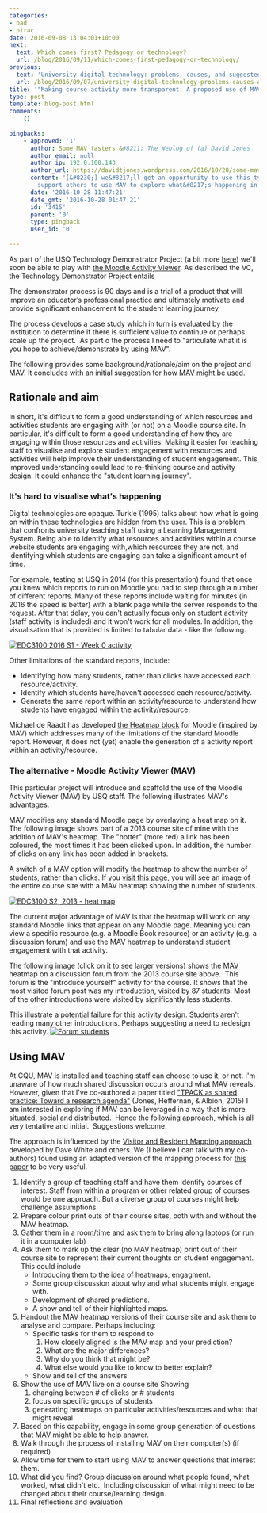 ```yaml
---
categories:
- bad
- pirac
date: 2016-09-08 13:04:01+10:00
next:
  text: Which comes first? Pedagogy or technology?
  url: /blog/2016/09/11/which-comes-first-pedagogy-or-technology/
previous:
  text: 'University digital technology: problems, causes, and suggested solutions'
  url: /blog/2016/09/07/university-digital-technology-problems-causes-and-suggested-solutions/
title: '"Making course activity more transparent: A proposed use of MAV"'
type: post
template: blog-post.html
comments:
    []
    
pingbacks:
    - approved: '1'
      author: Some MAV tasters &#8211; The Weblog of (a) David Jones
      author_email: null
      author_ip: 192.0.100.143
      author_url: https://davidtjones.wordpress.com/2016/10/28/some-mav-tasters/
      content: '[&#8230;] we&#8217;ll get an opportunity to use this type of process to
        support others to use MAV to explore what&#8217;s happening in their [&#8230;]'
      date: '2016-10-28 11:47:21'
      date_gmt: '2016-10-28 01:47:21'
      id: '3415'
      parent: '0'
      type: pingback
      user_id: '0'
    
---
```

As part of the USQ Technology Demonstrator Project (a bit more [here](https://www.usq.edu.au/news-events/news/2016/07/new-dimension-of-learning-3d-printing)) we'll soon be able to play with [the Moodle Activity Viewer](https://github.com/damoclark/mav-enterprise). As described the VC, the Technology Demonstrator Project entails

The demonstrator process is 90 days and is a trial of a product that will improve an educator’s professional practice and ultimately motivate and provide significant enhancement to the student learning journey,

The process develops a case study which in turn is evaluated by the institution to determine if there is sufficient value to continue or perhaps scale up the project.  As part o the process I need to "articulate what it is you hope to achieve/demonstrate by using MAV".

The following provides some background/rationale/aim on the project and MAV. It concludes with an initial suggestion for [how MAV might be used](/blog/2016/09/08/making-course-activity-more-transparent-a-proposed-use-of-mav/#using).

## Rationale and aim

In short, it's difficult to form a good understanding of which resources and activities students are engaging with (or not) on a Moodle course site. In particular, it's difficult to form a good understanding of how they are engaging within those resources and activities. Making it easier for teaching staff to visualise and explore student engagement with resources and activities will help improve their understanding of student engagement. This improved understanding could lead to re-thinking course and activity design. It could enhance the "student learning journey".

### It's hard to visualise what's happening

Digital technologies are opaque. Turkle (1995) talks about how what is going on within these technologies are hidden from the user. This is a problem that confronts university teaching staff using a Learning Management System. Being able to identify what resources and activities within a course website students are engaging with,which resources they are not, and identifying which students are engaging can take a significant amount of time.

For example, testing at USQ in 2014 (for this presentation) found that once you knew which reports to run on Moodle you had to step through a number of different reports. Many of these reports include waiting for minutes (in 2016 the speed is better) with a blank page while the server responds to the request. After that delay, you can't actually focus only on student activity (staff activity is included) and it won't work for all modules. In addition, the visualisation that is provided is limited to tabular data - like the following.

[![EDC3100 2016 S1 - Week 0 activity](images/28907723364_9349dc4229.jpg)](https://www.flickr.com/photos/david_jones/28907723364/in/dateposted-public/ "EDC3100 2016 S1 - Week 0 activity")

Other limitations of the standard reports, include:

- Identifying how many students, rather than clicks have accessed each resource/activity.
- Identify which students have/haven't accessed each resource/activity.
- Generate the same report within an activity/resource to understand how students have engaged within the activity/resource.

Michael de Raadt has developed [the Heatmap block](https://moodle.org/plugins/block_heatmap) for Moodle (inspired by MAV) which addresses many of the limitations of the standard Moodle report. However, it does not (yet) enable the generation of a activity report within an activity/resource.

### The alternative - Moodle Activity Viewer (MAV)

This particular project will introduce and scaffold the use of the Moodle Activity Viewer (MAV) by USQ staff. The following illustrates MAV's advantages.

MAV modifies any standard Moodle page by overlaying a heat map on it.  The following image shows part of a 2013 course site of mine with the addition of MAV's heatmap. The "hotter" (more red) a link has been coloured, the most times it has been clicked upon. In addition, the number of clicks on any link has been added in brackets.

A switch of a MAV option will modify the heatmap to show the number of students, rather than clicks. If you [visit this page](https://www.flickr.com/photos/david_jones/12259871663/sizes/o/), you will see an image of the entire course site with a MAV heatmap showing the number of students.

[![EDC3100 S2, 2013 - heat map](images/12259211486_913cefea74_z.jpg)](https://www.flickr.com/photos/david_jones/12259211486/in/photostream/ "EDC3100 S2, 2013 - heat map")

The current major advantage of MAV is that the heatmap will work on any standard Moodle links that appear on any Moodle page. Meaning you can view a specific resource (e.g. a Moodle Book resource) or an activity (e.g. a discussion forum) and use the MAV heatmap to understand student engagement with that activity.

The following image (click on it to see larger versions) shows the MAV heatmap on a discussion forum from the 2013 course site above.  This forum is the "introduce yourself" activity for the course. It shows that the most visited forum post was my introduction, visited by 87 students. Most of the other introductions were visited by significantly less students.

This illustrate a potential failure for this activity design. Students aren't reading many other introductions. Perhaps suggesting a need to redesign this activity. [![Forum students](images/12280500854_2b378f6777_z.jpg)](https://www.flickr.com/photos/david_jones/12280500854/ "Forum students")

## Using MAV

At CQU, MAV is installed and teaching staff can choose to use it, or not. I'm unaware of how much shared discussion occurs around what MAV reveals. However, given that I've co-authored a paper titled ["TPACK as shared practice: Toward a research agenda"](/blog/2015/01/06/tpack-as-shared-practice-toward-a-research-agenda/) (Jones, Heffernan, & Albion, 2015) I am interested in exploring if MAV can be leveraged in a way that is more situated, social and distributed.  Hence the following approach, which is all very tentative and initial.  Suggestions welcome.

The approach is influenced by the [Visitor and Resident Mapping approach](http://daveowhite.com/vandr/vr-mapping/) developed by Dave White and others. We (I believe I can talk with my co-authors) found using an adapted version of the mapping process for [this paper](/blog/2016/01/20/mapping-the-digital-practices-of-teacher-educators-implications-for-teacher-education-in-changing-digital-landscapes/) to be very useful.

1. Identify a group of teaching staff and have them identify courses of interest. Staff from within a program or other related group of courses would be one approach. But a diverse group of courses might help challenge assumptions.
2. Prepare colour print outs of their course sites, both with and without the MAV heatmap.
3. Gather them in a room/time and ask them to bring along laptops (or run it in a computer lab)
4. Ask them to mark up the clear (no MAV heatmap) print out of their course site to represent their current thoughts on student engagement. This could include
    - Introducing them to the idea of heatmaps, engagment.
    - Some group discussion about why and what students might engage with.
    - Development of shared predictions.
    - A show and tell of their highlighted maps.
5. Handout the MAV heatmap versions of their course site and ask them to analyse and compare. Perhaps including:
    - Specific tasks for them to respond to
        1. How closely aligned is the MAV map and your prediction?
        2. What are the major differences?
        3. Why do you think that might be?
        4. What else would you like to know to better explain?
    - Show and tell of the answers
6. Show the use of MAV live on a course site Showing
    1. changing between # of clicks or # students
    2. focus on specific groups of students
    3. generating heatmaps on particular activities/resources and what that might reveal
7. Based on this capability, engage in some group generation of questions that MAV might be able to help answer.
8. Walk through the process of installing MAV on their computer(s) (if required)
9. Allow time for them to start using MAV to answer questions that interest them.
10. What did you find? Group discussion around what people found, what worked, what didn't etc.  Including discussion of what might need to be changed about their course/learning design.
11. Final reflections and evaluation
